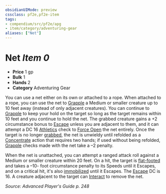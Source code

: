 ```yaml
---
obsidianUIMode: preview
cssclass: pf2e,pf2e-item
tags:
- compendium/src/pf2e/apg
- item/category/adventuring-gear
aliases: ["Net"]
---
```

# Net *Item 0*  

- **Price** 1 gp
- **Bulk** 1
- **Hands** 2
- **Category** Adventuring Gear

You can use a net either on its own or attached to a rope. When attached to a rope, you can use the net to [Grapple](/rules/actions/grapple.md) a Medium or smaller creature up to 10 feet away (instead of only adjacent creatures). You can continue to [Grapple](/rules/actions/grapple.md) to keep your hold on the target so long as the target remains within 10 feet and you continue to hold the net. The grabbed creature gains a +2 circumstance bonus to [Escape](/rules/actions/escape.md) unless you are adjacent to them, and it can attempt a DC 16 [Athletics](/compendium/skills.md#Athletics) check to [Force Open](/rules/actions/force-open.md) the net entirely. Once the target is no longer [grabbed](/rules/conditions.md#Grabbed), the net is unwieldy until refolded as a [Concentrate](/rules/traits/concentrate.md) action that requires two hands; if used without being refolded, [Grapple](/rules/actions/grapple.md) checks made with the net take a –2 penalty.

When the net is unattached, you can attempt a ranged attack roll against a Medium or smaller creature within 20 feet. On a hit, the target is [flat-footed](/rules/conditions.md#Flat-footed) and takes a –10- foot circumstance penalty to its Speeds until it Escapes, and on a critical hit, it's also [immobilized](/rules/conditions.md#Immobilized) until it Escapes. The [Escape](/rules/actions/escape.md) DC is 16. A creature adjacent to the target can [Interact](/rules/actions/interact.md) to remove the net.

*Source: Advanced Player's Guide p. 248*